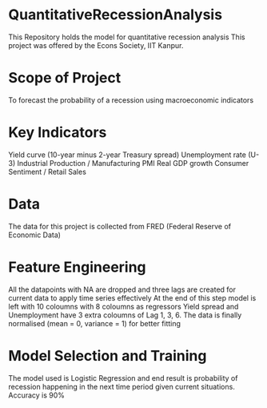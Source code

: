 # QuantitativeRecessionAnalysis
This Repository holds the model for quantitative recession analysis 
This project was offered by the Econs Society, IIT Kanpur.
# Scope of Project
To forecast the probability of a recession using macroeconomic indicators
# Key Indicators
Yield curve (10-year minus 2-year Treasury spread)
Unemployment rate (U-3)
Industrial Production / Manufacturing PMI
Real GDP growth
Consumer Sentiment / Retail Sales
# Data
The data for this project is collected from FRED (Federal Reserve of Economic Data)
# Feature Engineering
All the datapoints with NA are dropped and three lags are created for current data to apply time series effectively
At the end of this step model is left with 10 coloumns with 8 coloumns as regressors 
Yield spread and Unemployment have 3 extra coloumns of Lag 1, 3, 6.
The data is finally normalised (mean = 0, variance = 1) for better fitting
# Model Selection and Training
The model used is Logistic Regression and end result is probability of recession happening in the next time period given current situations.
Accuracy is 90%
